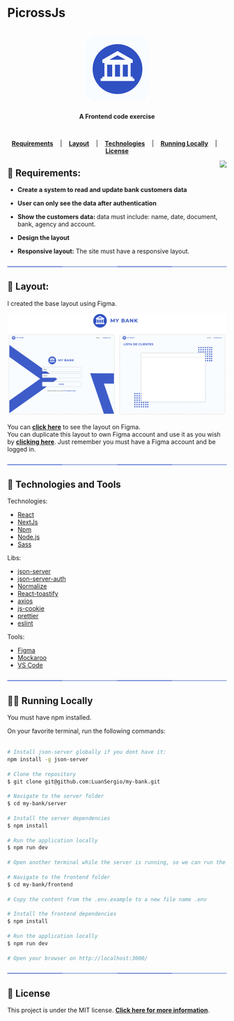 # PicrossJs

<h1 align="center">
  <a href="https://picrossuniverse.netlify.app/">	
    <img alt="Picross Universe" title="Picross Universe" src="/docs/logo.png" />
  </a>
</h1>

<p align="center">
  <strong>
      A Frontend code exercise
  </strong>  
</p>
<br>

<p align="center">
  <a href="#star2-Requirements"><strong>Requirements</strong></a> &nbsp;&nbsp;&nbsp;|&nbsp;&nbsp;&nbsp;
  <a href="#art-Layout"><strong>Layout</strong></a> &nbsp;&nbsp;&nbsp;|&nbsp;&nbsp;&nbsp;
  <a href="#robot-Technologies-and-Tools"><strong>Technologies</strong></a> &nbsp;&nbsp;&nbsp;|&nbsp;&nbsp;&nbsp;
  <a href="#man_technologist-Running-Locally"><strong>Running Locally</strong></a> &nbsp;&nbsp;&nbsp;|&nbsp;&nbsp;&nbsp;
  <a href="#memo-License"><strong>License</strong></a>
</p>

<a href="https://picrossuniverse.netlify.app/">	
  <img src="/docs/icon.png" align="right" />
</a>

## :star2: Requirements:

- <strong>Create a system to read and update bank customers data</strong>

- <strong>User can only see the data after authentication</strong>

- <strong>Show the customers data: </strong> data must include: name, date, document, bank, agency and account.

- <strong>Design the layout</strong>

- <strong>Responsive layout:</strong> The site must have a responsive layout.

<div align="center">
  <img  src="/docs/division.png" />
</div>

## :art: Layout:

I created the base layout using Figma.

<a href="https://www.figma.com/file/bgFxNN47lpezdBnIxyQPSK/Picross-Universe?node-id=332%3A10">	
  <img src="/docs/layout-figma.png" />
</a>

You can **[click here](https://www.figma.com/file/TpMBFAMC2RPt7DlvAn8OkP/My-bank?node-id=0%3A1)** to see the layout on Figma.
<br>
You can duplicate this layout to own Figma account and use it as you wish by **[clicking here](https://www.figma.com/file/TpMBFAMC2RPt7DlvAn8OkP/My-bank/duplicate)**. Just remember you must have a Figma account and be logged in.

<div align="center">
  <img  src="/docs/division.png" />
</div>

## :robot: Technologies and Tools

<p>Technologies:</p>

- [React](https://pt-br.reactjs.org/)
- [NextJs](https://nextjs.org/)
- [Npm](https://www.npmjs.com/)
- [Node.js](https://nodejs.org/en/)
- [Sass](https://sass-lang.com/)

<p>Libs: </p>

- [json-server](https://github.com/typicode/json-server/)
- [json-server-auth](https://github.com/jeremyben/json-server-auth)
- [Normalize](https://necolas.github.io/normalize.css/)
- [React-toastify](https://fkhadra.github.io/react-toastify/introduction)
- [axios](https://axios-http.com/docs/intro)
- [js-cookie](https://github.com/js-cookie/js-cookie)
- [prettier](https://prettier.io/)
- [eslint](https://eslint.org/)

<p>Tools: </p>

- [Figma](https://www.figma.com/)
- [Mockaroo](https://www.mockaroo.com/)
- [VS Code](https://code.visualstudio.com/)

<div align="center">
  <img  src="/docs/division.png" />
</div>

## :man_technologist: Running Locally

You must have npm installed.

On your favorite terminal, run the following commands:

```bash

# Install json-server globally if you dont have it:
npm install -g json-server

# Clone the repository
$ git clone git@github.com:LuanSergio/my-bank.git

# Navigate to the server folder
$ cd my-bank/server

# Install the server dependencies
$ npm install

# Run the application locally
$ npm run dev

# Open another terminal while the server is running, so we can run the frontend

# Navigate to the frontend folder
$ cd my-bank/frontend

# Copy the content from the .env.example to a new file name .env

# Install the frontend dependencies
$ npm install

# Run the application locally
$ npm run dev

# Open your browser on http://localhost:3000/

```

<div align="center">
  <img  src="/docs/division.png" />
</div>

## :memo: License

This project is under the MIT license.
**[Click here for more information](LICENSE)**.
